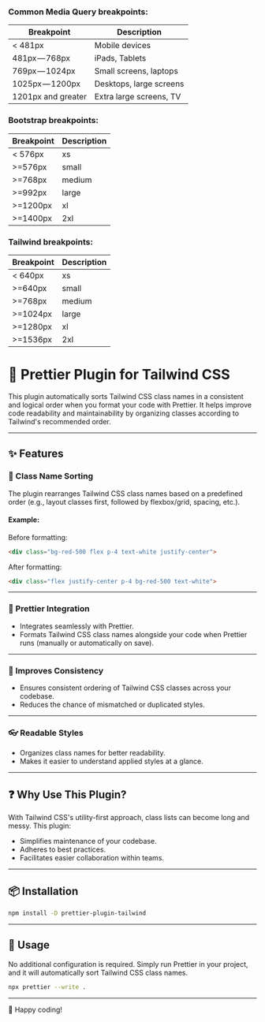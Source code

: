 
### Common Media Query breakpoints:
| Breakpoint | Description |
| -------- | ---------- |
| < 481px | Mobile devices |
| 481px — 768px | iPads, Tablets |
| 769px — 1024px | Small screens, laptops |
| 1025px — 1200px | Desktops, large screens |
| 1201px and greater | Extra large screens, TV |

### Bootstrap breakpoints:
| Breakpoint | Description |
| -------- | ---------- |
| < 576px | xs |
| >=576px | small |
| >=768px | medium |
| >=992px | large |
| >=1200px | xl |
| >=1400px | 2xl |

### Tailwind breakpoints:
| Breakpoint | Description |
| -------- | ---------- |
| < 640px | xs |
| >=640px | small |
| >=768px | medium |
| >=1024px | large |
| >=1280px | xl |
| >=1536px | 2xl |















# 🎉 Prettier Plugin for Tailwind CSS

This plugin automatically sorts Tailwind CSS class names in a consistent and logical order when you format your code with Prettier. It helps improve code readability and maintainability by organizing classes according to Tailwind's recommended order.

---

## ✨ Features

### 🔢 Class Name Sorting
The plugin rearranges Tailwind CSS class names based on a predefined order (e.g., layout classes first, followed by flexbox/grid, spacing, etc.).

#### Example:
Before formatting:
```html
<div class="bg-red-500 flex p-4 text-white justify-center">
```

After formatting:
```html
<div class="flex justify-center p-4 bg-red-500 text-white">
```

---

### 🤝 Prettier Integration
- Integrates seamlessly with Prettier.
- Formats Tailwind CSS class names alongside your code when Prettier runs (manually or automatically on save).

---

### 📏 Improves Consistency
- Ensures consistent ordering of Tailwind CSS classes across your codebase.
- Reduces the chance of mismatched or duplicated styles.

---

### 👓 Readable Styles
- Organizes class names for better readability.
- Makes it easier to understand applied styles at a glance.

---

## ❓ Why Use This Plugin?
With Tailwind CSS's utility-first approach, class lists can become long and messy. This plugin:
- Simplifies maintenance of your codebase.
- Adheres to best practices.
- Facilitates easier collaboration within teams.

---

## 📦 Installation

```bash
npm install -D prettier-plugin-tailwind
```

---

## 🚀 Usage

No additional configuration is required. Simply run Prettier in your project, and it will automatically sort Tailwind CSS class names.

```bash
npx prettier --write .
```

---

🎉 Happy coding!
